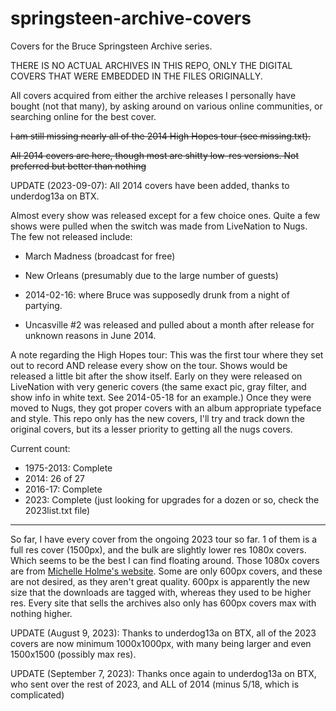 # springsteen-archive-covers
Covers for the Bruce Springsteen Archive series.

THERE IS NO ACTUAL ARCHIVES IN THIS REPO, ONLY THE DIGITAL COVERS THAT WERE EMBEDDED IN THE FILES ORIGINALLY.

All covers acquired from either the archive releases I personally have bought (not that many), by asking around on various online communities, or searching online for the best cover. 

~~I am still missing nearly all of the 2014 High Hopes tour (see missing.txt).~~

~~All 2014 covers are here, though most are shitty low-res versions. Not preferred but better than nothing~~

UPDATE (2023-09-07): All 2014 covers have been added, thanks to underdog13a on BTX.

Almost every show was released except for a few choice ones. Quite a few shows were pulled when the switch was made from LiveNation to Nugs. The few not released include:

- March Madness (broadcast for free)

- New Orleans (presumably due to the large number of guests)

- 2014-02-16: where Bruce was supposedly drunk from a night of partying.

- Uncasville #2 was released and pulled about a month after release for unknown reasons in June 2014.

A note regarding the High Hopes tour: This was the first tour where they set out to record AND release every show on the tour. Shows would be released a little bit after the show itself. Early on they were released on LiveNation with very generic covers (the same exact pic, gray filter, and show info in white text. See 2014-05-18 for an example.) Once they were moved to Nugs, they got proper covers with an album appropriate typeface and style. This repo only has the new covers, I'll try and track down the original covers, but its a lesser priority to getting all the nugs covers.

Current count:

- 1975-2013: Complete
- 2014: 26 of 27
- 2016-17: Complete
- 2023: Complete (just looking for upgrades for a dozen or so, check the 2023list.txt file)

---

So far, I have every cover from the ongoing 2023 tour so far. 1 of them is a full res cover (1500px), and the bulk are slightly lower res 1080x covers. Which seems to be the best I can find floating around. Those 1080x covers are from [Michelle Holme's website](https://michelleholme.com/portfolio/nugs-tour-2023). Some are only 600px covers, and these are not desired, as they aren't great quality. 600px is apparently the new size that the downloads are tagged with, whereas they used to be higher res. Every site that sells the archives also only has 600px covers max with nothing higher.

UPDATE (August 9, 2023):
Thanks to underdog13a on BTX, all of the 2023 covers are now minimum 1000x1000px, with many being larger and even 1500x1500 (possibly max res).

UPDATE (September 7, 2023):
Thanks once again to underdog13a on BTX, who sent over the rest of 2023, and ALL of 2014 (minus 5/18, which is complicated)
